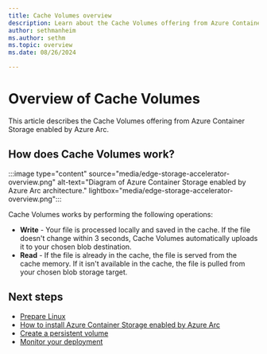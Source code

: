 ```yaml
---
title: Cache Volumes overview
description: Learn about the Cache Volumes offering from Azure Container Storage enabled by Azure Arc.
author: sethmanheim
ms.author: sethm
ms.topic: overview
ms.date: 08/26/2024

---
```


# Overview of Cache Volumes

This article describes the Cache Volumes offering from Azure Container Storage enabled by Azure Arc.

## How does Cache Volumes work?

:::image type="content" source="media/edge-storage-accelerator-overview.png" alt-text="Diagram of Azure Container Storage enabled by Azure Arc architecture." lightbox="media/edge-storage-accelerator-overview.png":::

Cache Volumes works by performing the following operations:

- **Write** - Your file is processed locally and saved in the cache. If the file doesn't change within 3 seconds, Cache Volumes automatically uploads it to your chosen blob destination.
- **Read** - If the file is already in the cache, the file is served from the cache memory. If it isn't available in the cache, the file is pulled from your chosen blob storage target.

## Next steps

- [Prepare Linux](prepare-linux.md)
- [How to install Azure Container Storage enabled by Azure Arc](install-edge-volumes.md)
- [Create a persistent volume](create-persistent-volume.md)
- [Monitor your deployment](azure-monitor-kubernetes.md)
